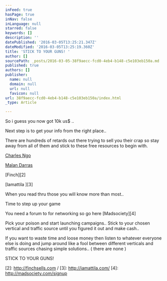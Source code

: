 ```yaml
---
inFeed: true
hasPage: true
inNav: false
inLanguage: null
starred: false
keywords: []
description: ''
datePublished: '2016-03-05T13:25:21.347Z'
dateModified: '2016-03-05T13:25:19.360Z'
title: 'STICK TO YOUR GUNS! '
author: []
sourcePath: _posts/2016-03-05-38f9aecc-fcd0-4eb4-b148-c5e103eb150a.md
published: true
authors: []
publisher:
  name: null
  domain: null
  url: null
  favicon: null
url: 38f9aecc-fcd0-4eb4-b148-c5e103eb150a/index.html
_type: Article

---
```

So i guess you now got 10k us$ .. 

Next step is to get your info from the right place.. 

There are hundreds of retards out there trying to sell you their crap so stay away from all of them and stick to these free resources to begin with.

[Charles Ngo][0]

[Malan Darras][1]

[Finch][2]

[Iamattila ][3]

When you read thru those you will know more than most.. 

Time to step up your game

You need a forum to for networking so go here [Madsociety][4]

Pick your poison and start launching campaigns.. Stick to your chosen vertical and traffic source until you figured it out and make cash.. 

If you want to waste time and loose money then listen to whatever everyone else is doing and jump around like a fool between different verticals and traffic sources chasing simple solutions.. ( there are none ) 

STICK TO YOUR GUNS! 

[0]: http://charlesngo.com/
[1]: http://malandarras.com/
[2]: http://finchsells.com /
[3]: http://iamattila.com/
[4]: http://madsociety.com/signup